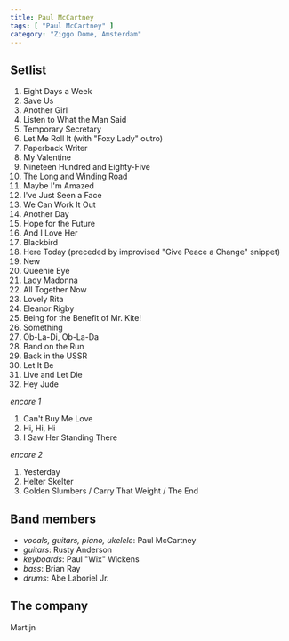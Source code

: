 ```yaml
---
title: Paul McCartney
tags: [ "Paul McCartney" ]
category: "Ziggo Dome, Amsterdam"
---
```

Setlist
-------
1. Eight Days a Week
1. Save Us
1. Another Girl
1. Listen to What the Man Said
1. Temporary Secretary
1. Let Me Roll It (with "Foxy Lady" outro)
1. Paperback Writer
1. My Valentine
1. Nineteen Hundred and Eighty-Five
1. The Long and Winding Road
1. Maybe I'm Amazed
1. I've Just Seen a Face
1. We Can Work It Out
1. Another Day
1. Hope for the Future
1. And I Love Her
1. Blackbird
1. Here Today (preceded by improvised "Give Peace a Change" snippet)
1. New
1. Queenie Eye
1. Lady Madonna
1. All Together Now
1. Lovely Rita
1. Eleanor Rigby
1. Being for the Benefit of Mr. Kite!
1. Something
1. Ob-La-Di, Ob-La-Da
1. Band on the Run
1. Back in the USSR
1. Let It Be
1. Live and Let Die
1. Hey Jude

_encore 1_

1. Can't Buy Me Love
1. Hi, Hi, Hi
1. I Saw Her Standing There

_encore 2_

1. Yesterday
1. Helter Skelter
1. Golden Slumbers / Carry That Weight / The End

Band members
------------
* _vocals, guitars, piano, ukelele_: Paul McCartney
* _guitars_: Rusty Anderson
* _keyboards_: Paul "Wix" Wickens
* _bass_: Brian Ray
* _drums_: Abe Laboriel Jr.

The company
-----------
Martijn

